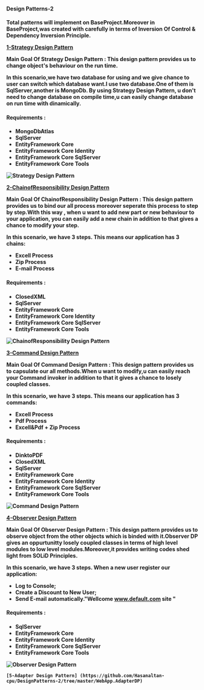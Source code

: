 <h4>Design Patterns-2<h4>
<p>Total patterns will implement on BaseProject.Moreover in BaseProject,was created with carefully in terms of Inversion Of Control & Dependency Inversion Principle.</p>

[1-Strategy Design Pattern](https://github.com/Hasanaltan-cpu/DesignPatterns-2/tree/master/WebApp.StrategyDP)
<p>Main Goal Of Strategy Design Pattern : This design pattern provides us to change object's behaviour on the run time.</p>
<p>In this scenario,we have two database for using and we give chance to user can switch which database want.I use two database.One of them is SqlServer,another is MongoDb.
By using Strategy Design Pattern, u don't need to change database on compile time,u can easily change database on run time with dinamically.</p>

<h4>Requirements :<h4>

*  MongoDbAtlas
* SqlServer
* EntityFramework Core
* EntityFramework Core Identity
* EntityFramework Core SqlServer
* EntityFramework Core Tools


![Strategy Design Pattern](https://gblobscdn.gitbook.com/assets%2F-MdCvvJ7c76YPOoGbwQJ%2F-MdCvxyNdNtReLgrZiiF%2F-MdCy5uFmcL6lHU4nwPu%2FStrategyDp1.PNG?alt=media&token=ca661ff3-301e-4804-835b-f1efec54041e)

  
  [2-ChainofResponsibility Design Pattern](https://github.com/Hasanaltan-cpu/DesignPatterns-2/tree/master/WebApp.ChainOfResponsibilityDP)

  <p>Main Goal Of ChainofResponsibility Design Pattern : This design pattern provides us to bind our all process moreover seperate this process to step by step.With this way , when u want to add new part or new behaviour to your application, you can easily add a new chain in addition to that gives a chance to modify your step.</p>
  <p>In this scenario, we have 3 steps. This means our application has 3 chains:
     </p>
  
 * Excell Process
 * Zip Process
 * E-mail Process
  
  
  <h4>Requirements :<h4>
    
 * ClosedXML
 * SqlServer
 * EntityFramework Core
 * EntityFramework Core Identity
 * EntityFramework Core SqlServer
 * EntityFramework Core Tools

  
  ![ChainofResponsibility Design Pattern](https://gblobscdn.gitbook.com/assets%2F-MdCvvJ7c76YPOoGbwQJ%2F-MdGUyZYySU0MfEhGCg3%2F-MdGV5FSNPnGxwg31l-D%2FCOR.Dp.Schema.PNG?alt=media&token=73f46548-6304-4a3e-a339-2e8f5c2092ab)
  
  
  [3-Command Design Pattern](https://github.com/Hasanaltan-cpu/DesignPatterns-2/tree/master/WebApp.CommandDP)

  <p>Main Goal Of Command Design Pattern : This design pattern provides us to capsulate our all methods.When u want to modify,u can easily reach your Command invoker in addition to that it gives a chance to losely coupled classes.</p>
  <p>In this scenario, we have 3 steps. This means our application has 3 commands:
     </p>
  
 * Excell Process
 * Pdf Process
 * Excell&Pdf + Zip Process
  
  
  <h4>Requirements :<h4>
  
 * DinktoPDF
 * ClosedXML
 * SqlServer
 * EntityFramework Core
 * EntityFramework Core Identity
 * EntityFramework Core SqlServer
 * EntityFramework Core Tools

  
  ![Command Design Pattern](https://gblobscdn.gitbook.com/assets%2F-MdCvvJ7c76YPOoGbwQJ%2F-MdNPhRhsfmk9Noqf4hC%2F-MdNPjWipmivqNR0034U%2FCommandDp.PNG?alt=media&token=f60f3bbe-6764-43d1-a1c4-1b6ec909b8ae)
  
  [4-Observer Design Pattern](https://github.com/Hasanaltan-cpu/DesignPatterns-2/tree/master/WebApp.ObserverDP)

  <p>Main Goal Of Observer Design Pattern : This design pattern provides us to observe object from the other objects which is binded with it.Observer DP gives an oppurtunitty losely coupled classes in terms of high level modules to low level modules.Moreover,it provides writing codes shed light from SOLiD Principles.</p>
  <p>In this scenario, we have 3 steps. When a new user register our application:
     </p>
  
 * Log to Console;
 * Create a Discount to New User;
 * Send E-mail automatically."Wellcome www.default.com site "
  
  
  <h4>Requirements :<h4>
  
 * SqlServer
 * EntityFramework Core
 * EntityFramework Core Identity
 * EntityFramework Core SqlServer
 * EntityFramework Core Tools

  
  ![Observer Design Pattern](https://gblobscdn.gitbook.com/assets%2F-MdCvvJ7c76YPOoGbwQJ%2F-MdSBpww9XS3ORi3wR1C%2F-MdSD2Eq8liRzsbDxqTc%2FObserverDP.PNG?alt=media&token=3be50b2a-61d5-4bc6-b43c-8c94419d3be0)
  
  
    
    [5-Adapter Design Pattern] (https://github.com/Hasanaltan-cpu/DesignPatterns-2/tree/master/WebApp.AdapterDP)
    
    
    
    
